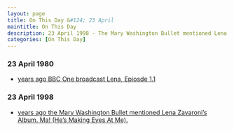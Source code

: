 ```yaml
---
layout: page
title: On This Day &#124; 23 April
maintitle: On This Day
description: 23 April 1998 - The Mary Washington Bullet mentioned Lena Zavaroni’s Album. Ma! (He’s Making Eyes At Me).
categories: [On This Day]
---
```


### 23 April 1980
* [<span id="age1"></span> years ago BBC One broadcast Lena, Epiosde 1.1](/bbc%20one/lena%20-%20series%201/1980/04/23/lena.html)

### 23 April 1998
* [<span id="age2"></span> years ago the Mary Washington Bullet mentioned Lena Zavaroni’s Album. Ma! (He’s Making Eyes At Me).](/newspapers/1998/04/23/the-bullet.html)

<!-- Script for calculating number of years ago -->
<script>
var dob = '19800423';
var year = Number(dob.substr(0, 4));
var month = Number(dob.substr(4, 2)) - 1;
var day = Number(dob.substr(6, 2));
var today = new Date();
var age1 = today.getFullYear() - year;
if (today.getMonth() < month || (today.getMonth() == month && today.getDate() < day)) {
  age1--;
}
document.getElementById("age1").innerHTML=age1;

var dob = '19980423';
var year = Number(dob.substr(0, 4));
var month = Number(dob.substr(4, 2)) - 1;
var day = Number(dob.substr(6, 2));
var today = new Date();
var age2 = today.getFullYear() - year;
if (today.getMonth() < month || (today.getMonth() == month && today.getDate() < day)) {
  age2--;
}
document.getElementById("age2").innerHTML=age2;
</script>

